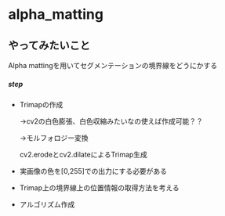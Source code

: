 # alpha_matting



## やってみたいこと

Alpha mattingを用いてセグメンテーションの境界線をどうにかする

##### step

- Trimapの作成

  →cv2の白色膨張、白色収縮みたいなの使えば作成可能？？

  →モルフォロジー変換

  cv2.erodeとcv2.dilateによるTrimap生成

- 実画像の色を[0,255]での出力にする必要がある

- Trimap上の境界線上の位置情報の取得方法を考える

- アルゴリズム作成　
